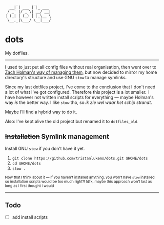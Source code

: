 ```figlet
     _       _
  __| | ___ | |_ ___
 / _` |/ _ \| __/ __|
| (_| | (_) | |_\__ \
 \__,_|\___/ \__|___/
```

# dots

My dotfiles.

---

I used to just put all config files without real organisation, then went over to [Zach Holman's way of managing them](https://zachholman.com/2010/08/dotfiles-are-meant-to-be-forked/), but now decided to mirror my home directory's structure and use GNU `stow` to manage symlinks.

Since my last dotfiles project, I've come to the conclusion that I don't need a lot of what I've got configured. Therefore this project is a lot smaller. I have however not written install scripts for everything — maybe Holman's way *is* the better way. I like `stow` tho, so *ik zie wel waar het schip strandt*.

Maybe I'll find a hybrid way to do it.

Also: I've kept alive the old project but renamed it to `dotfiles_old`.

## ~~Installation~~ Symlink management

Install GNU `stow` if you don't have it yet.

1. `git clone https://github.com/tristanlukens/dots.git $HOME/dots`
2. `cd $HOME/dots`
3. `stow .`

<small>Now that I think about it — if you haven't installed anything, you won't have `stow` installed so installation scripts would be too much right?! Idfk, maybe this approach won't last as long as I first thought I would</small>

---

## Todo

- [ ] add install scripts
